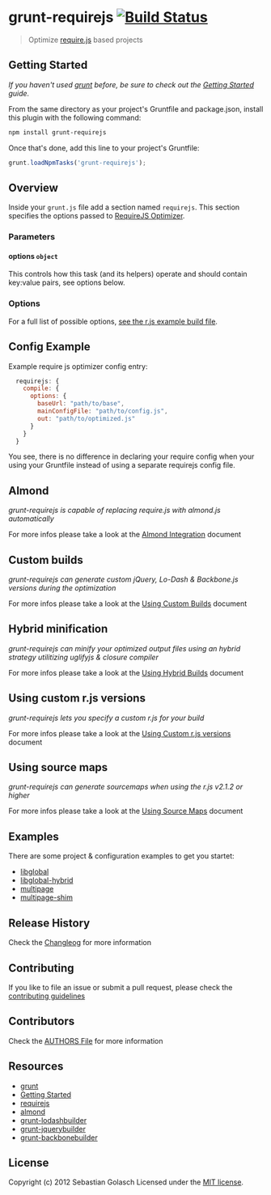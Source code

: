 # grunt-requirejs [![Build Status](https://secure.travis-ci.org/asciidisco/grunt-requirejs.png?branch=master)](http://travis-ci.org/asciidisco/grunt-requirejs)

> Optimize [require.js](http://requirejs.org/) based projects

## Getting Started
_If you haven't used [grunt](http://gruntjs.com/) before, be sure to check out the [Getting Started](https://github.com/cowboy/grunt/blob/master/docs/getting_started.md) guide._

From the same directory as your project's Gruntfile and package.json, install this plugin with the following command:

```bash
npm install grunt-requirejs
```

Once that's done, add this line to your project's Gruntfile:

```js
grunt.loadNpmTasks('grunt-requirejs');
```

## Overview

Inside your `grunt.js` file add a section named `requirejs`. This section specifies the options passed to [RequireJS Optimizer](http://requirejs.org/docs/optimization.html).

### Parameters

#### options ```object```

This controls how this task (and its helpers) operate and should contain key:value pairs, see options below.

### Options

For a full list of possible options, [see the r.js example build file](https://github.com/jrburke/r.js/blob/master/build/example.build.js).

## Config Example

Example require js optimizer config entry:

```javascript
  requirejs: {
    compile: {
      options: {
        baseUrl: "path/to/base",
        mainConfigFile: "path/to/config.js",
        out: "path/to/optimized.js"
      }
    }
  }
```

You see, there is no difference in declaring your require config when your using your Gruntfile
instead of using a separate requirejs config file.

## Almond
_grunt-requirejs is capable of replacing require.js with almond.js automatically_

For more infos please take a look at the [Almond Integration](https://github.com/asciidisco/grunt-requirejs/blob/master/docs/almondIntegration.md) document

## Custom builds
_grunt-requirejs can generate custom jQuery, Lo-Dash & Backbone.js versions during the optimization_

For more infos please take a look at the [Using Custom Builds](https://github.com/asciidisco/grunt-requirejs/blob/master/docs/customBuilder.md) document

## Hybrid minification
_grunt-requirejs can minify your optimized output files using an hybrid strategy utilitizing uglifyjs & closure compiler_

For more infos please take a look at the [Using Hybrid Builds](https://github.com/asciidisco/grunt-requirejs/blob/master/docs/hybridbuilds.md) document

## Using custom r.js versions
_grunt-requirejs lets you specify a custom r.js for your build_

For more infos please take a look at the [Using Custom r.js versions](https://github.com/asciidisco/grunt-requirejs/blob/master/docs/customrjs.md) document

## Using source maps
_grunt-requirejs can generate sourcemaps when using the r.js v2.1.2 or higher_

For more infos please take a look at the [Using Source Maps](https://github.com/asciidisco/grunt-requirejs/blob/master/docs/sourcemaps.md) document

## Examples

There are some project & configuration examples to get you startet:

  - [libglobal](https://github.com/asciidisco/grunt-requirejs/tree/master/examples/libglobal)
  - [libglobal-hybrid](https://github.com/asciidisco/grunt-requirejs/tree/master/examples/libglobal-hybrid)
  - [multipage](https://github.com/asciidisco/grunt-requirejs/tree/master/examples/mutlipage)
  - [multipage-shim](https://github.com/asciidisco/grunt-requirejs/tree/master/examples/multipage-shim)


## Release History
Check the [Changleog](https://github.com/asciidisco/grunt-requirejs/blob/master/CHANGELOG) for more information

## Contributing
If you like to file an issue or submit a pull request, please check the [contributing guidelines](https://github.com/asciidisco/grunt-requirejs/blob/master/CONTRIBUTING.md)

## Contributors
Check the [AUTHORS File](https://github.com/asciidisco/grunt-requirejs/blob/master/AUTHORS.md) for more information

## Resources
+ [grunt](http://gruntjs.com/)
+ [Getting Started](https://github.com/cowboy/grunt/blob/master/docs/getting_started.md)
+ [requirejs](http://requirejs.org)
+ [almond](https://github.com/jrburke/almond)
+ [grunt-lodashbuilder](https://github.com/asciidisco/grunt-lodashbuilder)
+ [grunt-jquerybuilder](https://github.com/asciidisco/grunt-jquerybuilder)
+ [grunt-backbonebuilder](https://github.com/asciidisco/grunt-backbonebuilder)

## License
Copyright (c) 2012 Sebastian Golasch
Licensed under the [MIT license](https://github.com/asciidisco/grunt-requirejs/LICENSE-MIT).
